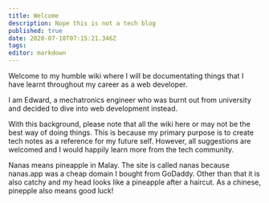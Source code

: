 ```yaml
---
title: Welcome
description: Nope this is not a tech blog
published: true
date: 2020-07-10T07:15:21.346Z
tags: 
editor: markdown
---
```


Welcome to my humble wiki where I will be documentating things that I have learnt throughout my career as a web developer.

I am Edward, a mechatronics engineer who was burnt out from university and decided to dive into web development instead. 

With this background, please note that all the wiki here or may not be the best way of doing things. This is because my primary purpose is to create tech notes as a reference for my future self. However, all suggestions are welcomed and I would happily learn more from the tech community.

Nanas means pineapple in Malay. The site is called nanas because nanas.app was a cheap domain I bought from GoDaddy. Other than that it is also catchy and my head looks like a pineapple after a haircut. As a chinese, pinepple also means good luck!
